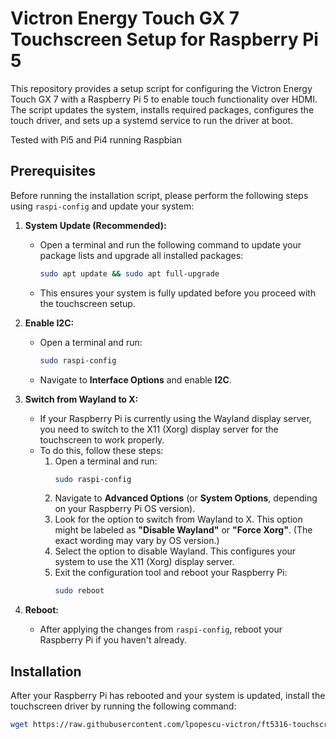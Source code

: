 # Victron Energy Touch GX 7 Touchscreen Setup for Raspberry Pi 5

This repository provides a setup script for configuring the Victron Energy Touch GX 7 with a Raspberry Pi 5 to enable touch functionality over HDMI. The script updates the system, installs required packages, configures the touch driver, and sets up a systemd service to run the driver at boot.

Tested with Pi5 and Pi4 running Raspbian 

## Prerequisites

Before running the installation script, please perform the following steps using `raspi-config` and update your system:

1. **System Update (Recommended):**
   - Open a terminal and run the following command to update your package lists and upgrade all installed packages:
     ```bash
     sudo apt update && sudo apt full-upgrade
     ```
   - This ensures your system is fully updated before you proceed with the touchscreen setup.

2. **Enable I2C:**
   - Open a terminal and run:
     ```bash
     sudo raspi-config
     ```
   - Navigate to **Interface Options** and enable **I2C**.

3. **Switch from Wayland to X:**
   - If your Raspberry Pi is currently using the Wayland display server, you need to switch to the X11 (Xorg) display server for the touchscreen to work properly.
   - To do this, follow these steps:
     1. Open a terminal and run:
        ```bash
        sudo raspi-config
        ```
     2. Navigate to **Advanced Options** (or **System Options**, depending on your Raspberry Pi OS version).
     3. Look for the option to switch from Wayland to X. This option might be labeled as **"Disable Wayland"** or **"Force Xorg"**. (The exact wording may vary by OS version.)
     4. Select the option to disable Wayland. This configures your system to use the X11 (Xorg) display server.
     5. Exit the configuration tool and reboot your Raspberry Pi:
        ```bash
        sudo reboot
        ```

4. **Reboot:**
   - After applying the changes from `raspi-config`, reboot your Raspberry Pi if you haven't already.

## Installation

After your Raspberry Pi has rebooted and your system is updated, install the touchscreen driver by running the following command:

```bash
wget https://raw.githubusercontent.com/lpopescu-victron/ft5316-touchscreen/main/setup_touchscreen.sh && chmod +x setup_touchscreen.sh && ./setup_touchscreen.sh
